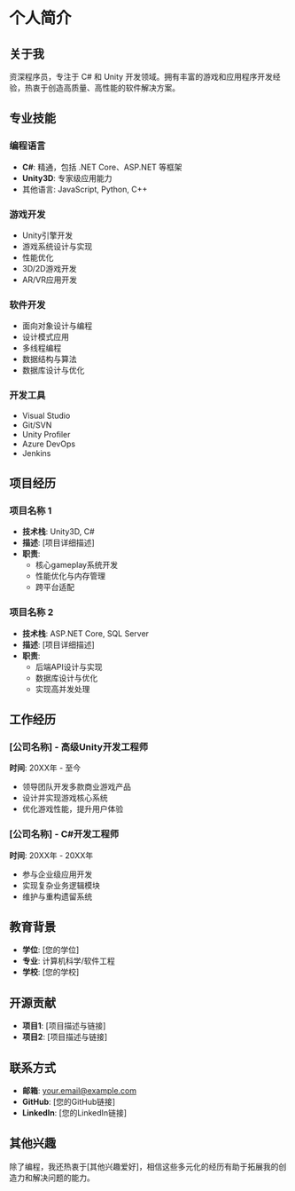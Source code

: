 # 个人简介

## 关于我

资深程序员，专注于 C# 和 Unity 开发领域。拥有丰富的游戏和应用程序开发经验，热衷于创造高质量、高性能的软件解决方案。

## 专业技能

### 编程语言
- **C#**: 精通，包括 .NET Core、ASP.NET 等框架
- **Unity3D**: 专家级应用能力
- 其他语言: JavaScript, Python, C++

### 游戏开发
- Unity引擎开发
- 游戏系统设计与实现
- 性能优化
- 3D/2D游戏开发
- AR/VR应用开发

### 软件开发
- 面向对象设计与编程
- 设计模式应用
- 多线程编程
- 数据结构与算法
- 数据库设计与优化

### 开发工具
- Visual Studio
- Git/SVN
- Unity Profiler
- Azure DevOps
- Jenkins

## 项目经历

### 项目名称 1
- **技术栈**: Unity3D, C#
- **描述**: [项目详细描述]
- **职责**: 
  - 核心gameplay系统开发
  - 性能优化与内存管理
  - 跨平台适配

### 项目名称 2
- **技术栈**: ASP.NET Core, SQL Server
- **描述**: [项目详细描述]
- **职责**:
  - 后端API设计与实现
  - 数据库设计与优化
  - 实现高并发处理

## 工作经历

### [公司名称] - 高级Unity开发工程师
**时间**: 20XX年 - 至今
- 领导团队开发多款商业游戏产品
- 设计并实现游戏核心系统
- 优化游戏性能，提升用户体验

### [公司名称] - C#开发工程师
**时间**: 20XX年 - 20XX年
- 参与企业级应用开发
- 实现复杂业务逻辑模块
- 维护与重构遗留系统

## 教育背景

- **学位**: [您的学位]
- **专业**: 计算机科学/软件工程
- **学校**: [您的学校]

## 开源贡献

- **项目1**: [项目描述与链接]
- **项目2**: [项目描述与链接]

## 联系方式

- **邮箱**: your.email@example.com
- **GitHub**: [您的GitHub链接]
- **LinkedIn**: [您的LinkedIn链接]

## 其他兴趣

除了编程，我还热衷于[其他兴趣爱好]，相信这些多元化的经历有助于拓展我的创造力和解决问题的能力。
